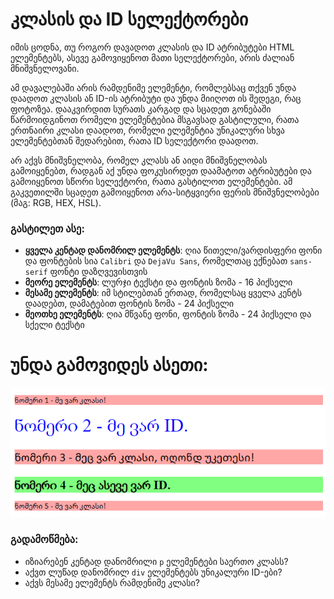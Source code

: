 # კლასის და ID სელექტორები

იმის ცოდნა, თუ როგორ დავადოთ კლასის და ID ატრიბუტები HTML ელემენტებს, ასევე გამოვიყენოთ მათი სელექტორები, არის ძალიან მნიშვნელოვანი.

ამ დავალებაში არის რამდენიმე ელემენტი, რომლებსაც თქვენ უნდა დაადოთ კლასის ან ID-ის ატრიბუტი და უნდა მიიღოთ ის შედეგი, რაც ფოტოზეა.  დააკვირდით სურათს კარგად და სცადეთ გონებაში წარმოიდგინოთ რომელი ელემენტებია მსგავსად გასტილული, რათა ერთნაირი კლასი დაადოთ, რომელი ელემენტია უნიკალური სხვა ელემენტებთან შედარებით, რათა ID სელექტორი დაადოთ.

არ აქვს მნიშვნელობა, რომელ კლასს ან აიდი მნიშვნელობას გამოიყენებთ, რადგან აქ უნდა ფოკუსირდეთ დაამატოთ ატრიბუტები და გამოიყენოთ სწორი სელექტორი, რათა გასტილოთ ელემენტები. ამ გაკვეთილში სცადეთ გამოიყენოთ არა-სიტყვიერი ფერის მნიშვნელობები (მაგ: RGB, HEX, HSL). 

### გასტილეთ ასე:

- **ყველა კენტად დანომრილ ელემენტს**: ღია წითელი/ვარდისფერი ფონი და ფონტების სია `Calibri` და `DejaVu Sans`, რომელთაც ექნებათ `sans-serif` ფონტი დაზღვევისთვის
- **მეორე ელემენტს**: ლურჯი ტექსტი და ფონტის ზომა - 16 პიქსელი
- **მესამე ელემენტს**: იმ სტილებთან ერთად, რომელსაც ყველა კენტს დაადებთ, დამატებით ფონტის ზომა - 24 პიქსელი
- **მეოთხე ელემენტს**: ღია მწვანე ფონი, ფონტის ზომა - 24 პიქსელი და სქელი ტექსტი

# უნდა გამოვიდეს ასეთი:

![dasrulebuli](https://raw.githubusercontent.com/XazyProject/css-davalebebi/main/fundamentalebi/02-class-id-seleqtorebi/dasrulebuli.png?token=GHSAT0AAAAAACMIWC6CR45PXBSXFWPW4OJYZM4MRRA)

### გადამოწმება:

- იზიარებენ კენტად დანომრილი `p` ელემენტები საერთო კლასს?
- აქვთ ლუწად დანომრილ `div` ელემენტებს უნიკალური ID-ები?
- აქვს მესამე ელემენტს რამდენიმე კლასი?